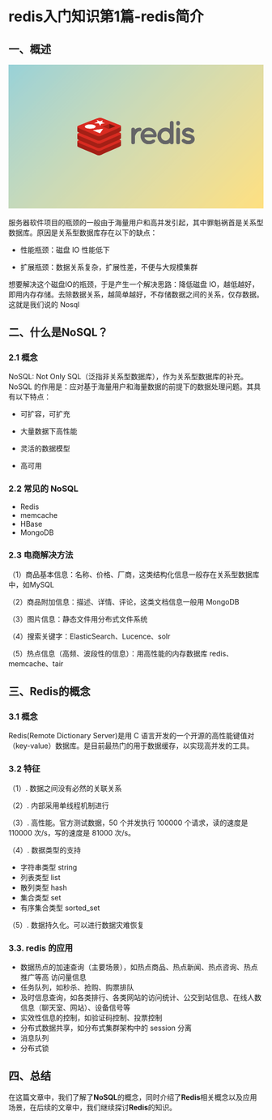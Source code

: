# redis入门知识第1篇-redis简介

## 一、概述

![5xeq6gdgforu.png](../img/01-01.png)

服务器软件项目的瓶颈的一般由于海量用户和高并发引起，其中罪魁祸首是关系型数据库。原因是关系型数据库存在以下的缺点：

- 性能瓶颈：磁盘 IO 性能低下

- 扩展瓶颈：数据关系复杂，扩展性差，不便与大规模集群

想要解决这个磁盘IO的瓶颈，于是产生一个解决思路：降低磁盘 IO，越低越好，即用内存存储。去除数据关系，越简单越好，不存储数据之间的关系，仅存数据。这就是我们说的 Nosql

## 二、什么是NoSQL？

### 2.1 概念

NoSQL: Not Only SQL（泛指非关系型数据库），作为关系型数据库的补充。NoSQL 的作用是：应对基于海量用户和海量数据的前提下的数据处理问题。其具有以下特点：

- 可扩容，可扩充
- 大量数据下高性能

- 灵活的数据模型
- 高可用

### 2.2 常见的 NoSQL

- Redis
- memcache
- HBase
- MongoDB

### 2.3 电商解决方法

（1）商品基本信息：名称、价格、厂商，这类结构化信息一般存在关系型数据库中，如MySQL

（2）商品附加信息：描述、详情、评论，这类文档信息一般用 MongoDB

（3）图片信息：静态文件用分布式文件系统

（4）搜索关键字：ElasticSearch、Lucence、solr

（5）热点信息（高频、波段性的信息）：用高性能的内存数据库 redis、memcache、tair

## 三、Redis的概念

### 3.1 概念

Redis(Remote Dictionary Server)是用 C 语言开发的一个开源的高性能键值对（key-value）数据库。是目前最热门的用于数据缓存，以实现高并发的工具。

### 3.2 特征

（1）. 数据之间没有必然的关联关系

（2）. 内部采用单线程机制进行

（3）. 高性能。官方测试数据，50 个并发执行 100000 个请求，读的速度是 110000 次/s，写的速度是 81000 次/s。

（4）. 数据类型的支持

- 字符串类型 string
- 列表类型 list
- 散列类型 hash
- 集合类型 set
- 有序集合类型 sorted_set

（5）. 数据持久化。可以进行数据灾难恢复

### 3.3. redis 的应用

- 数据热点的加速查询（主要场景），如热点商品、热点新闻、热点咨询、热点推广等高 访问量信息
- 任务队列，如秒杀、抢购、购票排队
- 及时信息查询，如各类排行、各类网站的访问统计、公交到站信息、在线人数信息（聊天室、网站）、设备信号等
- 实效性信息的控制，如验证码控制、投票控制
- 分布式数据共享，如分布式集群架构中的 session 分离
- 消息队列
- 分布式锁

## 四、总结

在这篇文章中，我们了解了**NoSQL**的概念，同时介绍了**Redis**相关概念以及应用场景，在后续的文章中，我们继续探讨**Redis**的知识。
